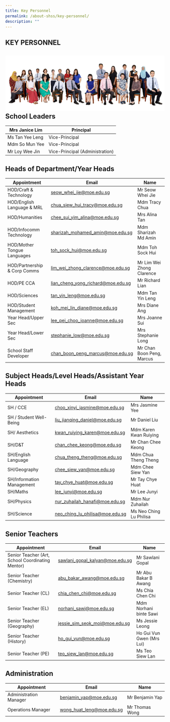 ```yaml
---
title: Key Personnel
permalink: /about-shss/key-personnel/
description: ""
---
```

KEY PERSONNEL
-------------
![](/images/Staff/SL%20and%20MM%202.jpg)
School Leaders
--------------
<table>
<thead>
  <tr>
    <th>Mrs Janice Lim</th>
    <th>Principal<br></th>
  </tr>
</thead>
<tbody>
  <tr>
    <td>Ms Tan Yee Leng</td>
    <td>Vice-Principal</td>
  </tr>
  <tr>
    <td>Mdm So Mun Yee</td>
    <td>Vice-Principal</td>
  </tr>
  <tr>
    <td>Mr Loy Wee Jin </td>
    <td>Vice-Principal (Administration)</td>
  </tr>
</tbody>
</table>


Heads of Department/Year Heads
------------------------------

<table>
<thead>
  <tr>
    <th>Appointment</th>
    <th>Email</th>
    <th>Name</th>
  </tr>
</thead>
<tbody>
  <tr>
    <td>HOD/Craft &amp; Technology</td>
    <td><a href="mailto:seow_whei_jie@moe.edu.sg">seow_whei_jie@moe.edu.sg</a></td>
    <td>Mr Seow Whei Jie</td>
  </tr>
  <tr>
    <td>HOD/English Language &amp; MRL</td>
    <td><a href="mailto:chua_siew_hui_tracy@moe.edu.sg">chua_siew_hui_tracy@moe.edu.sg</a></td>
    <td>Mdm Tracy Chua</td>
  </tr>
  <tr>
    <td>HOD/Humanities</td>
    <td><a href="mailto:chua_hwee_pheng@moe.edu.sg">chee_sui_yim_alina@moe.edu.sg</a></td>
    <td>Mrs Alina Tan</td>
  </tr>
  <tr>
    <td>HOD/Infocomm Technology</td>
    <td><a href="mailto:sharizah_mohamed_amin@moe.edu.sg">sharizah_mohamed_amin@moe.edu.sg</a></td>
    <td>Mdm Sharizah Md Amin</td>
  </tr>
  <tr>
    <td>HOD/Mother Tongue Languages </td>
    <td><a href="mailto:toh_sock_hui@moe.edu.sg">toh_sock_hui@moe.edu.sg</a></td>
    <td>Mdm Toh Sock Hui</td>
  </tr>
  <tr>
    <td>HOD/Partnership &amp; Corp Comms</td>
    <td><a href="mailto:lim_wei_zhong_clarence@moe.edu.sg">lim_wei_zhong_clarence@moe.edu.sg</a></td>
    <td>Mr Lim Wei Zhong Clarence</td>
  </tr>
  <tr>
    <td>HOD/PE CCA</td>
    <td><a href="mailto:lian_cheng_yong_richard@moe.edu.sg">lian_cheng_yong_richard@moe.edu.sg</a></td>
    <td>Mr Richard Lian</td>
  </tr>
  <tr>
    <td>HOD/Sciences</td>
    <td><a href="mailto:tan_yin_leng@moe.edu.sg">tan_yin_leng@moe.edu.sg</a></td>
    <td>Mdm Tan Yin Leng</td>
  </tr>
  <tr>
    <td>HOD/Student Management  </td>
    <td><a href="mailto:koh_mei_lin_diane@moe.edu.sg">koh_mei_lin_diane@moe.edu.sg</a></td>
    <td>Mrs Diane Ang</td>
  </tr>
  <tr>
    <td>Year Head/Upper Sec</td>
    <td><a href="mailto:lee_pei_choo_joanne@moe.edu.sg">lee_pei_choo_joanne@moe.edu.sg</a></td>
    <td>Mrs Joanne Sui</td>
  </tr>
  <tr>
    <td>Year Head/Lower Sec</td>
    <td><a href="mailto:moe.edu.sgstephanie_low@moe.edu.sg">stephanie_low@moe.edu.sg</a></td>
    <td>Mrs Stephanie Long</td>
  </tr>
  <tr>
    <td>School Staff Developer</td>
    <td><a href="mailto:chan_boon_peng_marcus@moe.edu.sg">chan_boon_peng_marcus@moe.edu.sg</a></td>
    <td>Mr Chan Boon Peng, Marcus</td>
  </tr>
</tbody>
</table>


Subject Heads/Level Heads/Assistant Year Heads
----------------------------------------------

<table>
<thead>
  <tr>
    <th>Appointment</th>
    <th>Email</th>
    <th>Name</th>
  </tr>
</thead>
<tbody>
  <tr>
    <td>SH / CCE</td>
    <td><a href="mailto:choo_xinyi_jasmine@moe.edu.sg">choo_xinyi_jasmine@moe.edu.sg</a></td>
    <td>Mrs Jasmine Yee</td>
  </tr>
  <tr>
    <td>SH / Student Well-Being</td>
    <td><a href="mailto:liu_jianqing_daniel@moe.edu.sg">liu_jianqing_daniel@moe.edu.sg</a></td>
    <td>Mr Daniel Liu</td>
  </tr>
  <tr>
    <td>SH/ Aesthetics</td>
    <td><a href="mailto:neo_ching_lu_philisa@moe.edu.sg"> kwan_ruiying_karen@moe.edu.sg</a></td>
    <td>Mdm Karen Kwan Ruiying</td>
  </tr>
  <tr>
    <td>SH/D&amp;T</td>
    <td><a href="mailto:chan_chee_keong@moe.edu.sg">chan_chee_keong@moe.edu.sg</a></td>
    <td>Mr Chan Chee Keong</td>
  </tr>
  <tr>
    <td>SH/English Language</td>
    <td><a href="mailto:chua_theng_theng@moe.edu.sg">chua_theng_theng@moe.edu.sg</a></td>
    <td>Mdm Chua Theng Theng</td>
  </tr>
  <tr>
    <td>SH/Geography</td>
    <td><a href="mailto:chee_siew_yan@moe.edu.sg">chee_siew_yan@moe.edu.sg</a></td>
    <td>Mdm Chee Siew Yan</td>
  </tr>
  <tr>
    <td>SH/Information Management</td>
    <td><a href="mailto:tay_chye_huat@moe.edu.sg">tay_chye_huat@moe.edu.sg</a></td>
    <td>Mr Tay Chye Huat</td>
  </tr>
  <tr>
    <td>SH/Maths</td>
    <td><a href="mailto:lee_junyi@moe.edu.sg">lee_junyi@moe.edu.sg</a></td>
    <td>Mr Lee Junyi</td>
  </tr>
  <tr>
    <td>SH/Physics</td>
    <td><a href="mailto:nur_zuhailah_hanafi@moe.edu.sg">nur_zuhailah_hanafi@moe.edu.sg</a></td>
    <td>Mdm Nur Zuhailah</td>
  </tr>
  <tr>
    <td>SH/Science </td>
    <td><a href="mailto:neo_ching_lu_philisa@moe.edu.sg">neo_ching_lu_philisa@moe.edu.sg</a></td>
    <td>Ms Neo Ching Lu Philisa</td>
  </tr>
</tbody>
</table>


Senior Teachers
---------------

<table>
<thead>
  <tr>
    <th>Appointment</th>
    <th>Email</th>
    <th>Name</th>
  </tr>
</thead>
<tbody>
  <tr>
    <td>Senior Teacher (Art, School Coordinating Mentor)</td>
    <td><a href="mailto:sawlani_gopal_kalyan@moe.edu.sg">sawlani_gopal_kalyan@moe.edu.sg</a></td>
    <td>Mr Sawlani Gopal</td>
  </tr>
  <tr>
    <td>Senior Teacher (Chemistry)</td>
    <td><a href="mailto:abu_bakar_awang@moe.edu.sg">abu_bakar_awang@moe.edu.sg</a></td>
    <td>Mr Abu Bakar B Awang</td>
  </tr>
  <tr>
    <td>Senior Teacher (CL)</td>
    <td><a href="mailto:chia_chen_chi@moe.edu.sg">chia_chen_chi@moe.edu.sg</a></td>
    <td>Ms Chia Chen Chi</td>
  </tr>
  <tr>
    <td>Senior Teacher (EL)</td>
    <td><a href="mailto:norhani_sawi@moe.edu.sg">norhani_sawi@moe.edu.sg</a></td>
    <td>Mdm Norhani binte Sawi</td>
  </tr>
  <tr>
    <td>Senior Teacher (Geography)</td>
    <td><a href="mailto:jessie_sim_seok_moi@moe.edu.sg">jessie_sim_seok_moi@moe.edu.sg</a></td>
    <td>Ms Jessie Leong</td>
  </tr>
  <tr>
    <td>Senior Teacher (History)</td>
    <td><a href="mailto:ho_gui_vun@moe.edu.sg">ho_gui_vun@moe.edu.sg</a></td>
    <td>Ho Gui Vun Gwen (Mrs Lui) </td>
  </tr>
  <tr>
    <td>Senior Teacher (PE)</td>
    <td><a href="mailto:teo_siew_lan@moe.edu.sg">teo_siew_lan@</a><a href="mailto:teo_siew_lan@moe.edu.sg">moe.edu.sg</a></td>
    <td>Ms Teo Siew Lan</td>
  </tr>
</tbody>
</table>

Administration
--------------

<table>
<thead>
  <tr>
    <th>Appointment</th>
    <th>Email</th>
    <th>Name</th>
  </tr>
</thead>
<tbody>
  <tr>
    <td>Administration Manager</td>
    <td><a href="mailto:benjamin_yap@moe.edu.sg" target="_blank" rel="noopener noreferrer">benjamin_yap@moe.edu.sg</a><br></td>
    <td>Mr Benjamin Yap </td>
  </tr>
  <tr>
    <td>Operations Manager</td>
    <td><a href="mailto:wong_huat_leng@moe.edu.sg" target="_blank" rel="noopener noreferrer">wong_huat_leng@moe.edu.sg</a><br></td>
    <td>Mr Thomas Wong </td>
  </tr>
</tbody>
</table>